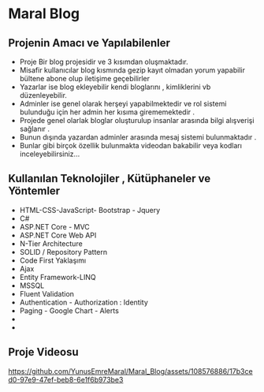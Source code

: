 # Maral Blog 

## Projenin Amacı ve Yapılabilenler
- Proje Bir blog projesidir ve  3 kısımdan oluşmaktadır.
- Misafir kullanıcılar blog kısmında gezip kayıt olmadan yorum yapabilir bültene abone olup iletişime geçebilirler
- Yazarlar ise  blog ekleyebilir   kendi bloglarını , kimliklerini vb  düzenleyebilir.
- Adminler  ise  genel olarak herşeyi yapabilmektedir ve rol sistemi bulunduğu için her admin her kısıma girememektedir .
- Projede  genel olarlak bloglar oluşturulup  insanlar arasında bilgi alışverişi sağlanır .
- Bunun dışında yazardan adminler arasında mesaj sistemi bulunmaktadır .
- Bunlar gibi birçok özellik bulunmakta videodan bakabilir veya kodları inceleyebilirsiniz...


## Kullanılan Teknolojiler , Kütüphaneler ve Yöntemler
- HTML-CSS-JavaScript- Bootstrap - Jquery
- C#
- ASP.NET Core - MVC
- ASP.NET Core Web API
- N-Tier Architecture
- SOLID  / Repository Pattern
- Code First Yaklaşımı
- Ajax
- Entity Framework-LINQ
- MSSQL
- Fluent Validation
- Authentication - Authorization : Identity
- Paging - Google Chart - Alerts
- 
- 

## Proje Videosu

https://github.com/YunusEmreMaral/Maral_Blog/assets/108576886/17b3ced0-97e9-47ef-beb8-6e1f6b973be3

